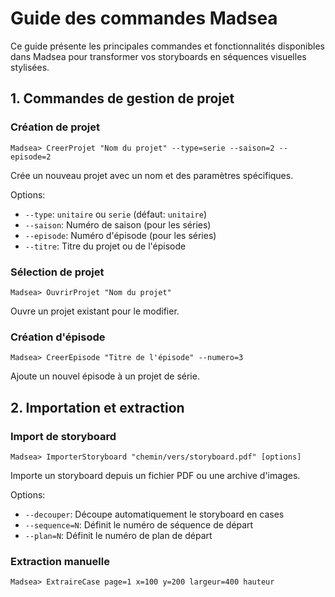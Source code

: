 # Guide des commandes Madsea

Ce guide présente les principales commandes et fonctionnalités disponibles dans Madsea pour transformer vos storyboards en séquences visuelles stylisées.

## 1. Commandes de gestion de projet

### Création de projet
```
Madsea> CreerProjet "Nom du projet" --type=serie --saison=2 --episode=2
```
Crée un nouveau projet avec un nom et des paramètres spécifiques.

Options:
- `--type`: `unitaire` ou `serie` (défaut: `unitaire`)
- `--saison`: Numéro de saison (pour les séries)
- `--episode`: Numéro d'épisode (pour les séries)
- `--titre`: Titre du projet ou de l'épisode

### Sélection de projet
```
Madsea> OuvrirProjet "Nom du projet"
```
Ouvre un projet existant pour le modifier.

### Création d'épisode
```
Madsea> CreerEpisode "Titre de l'épisode" --numero=3
```
Ajoute un nouvel épisode à un projet de série.

## 2. Importation et extraction

### Import de storyboard
```
Madsea> ImporterStoryboard "chemin/vers/storyboard.pdf" [options]
```
Importe un storyboard depuis un fichier PDF ou une archive d'images.

Options:
- `--decouper`: Découpe automatiquement le storyboard en cases
- `--sequence=N`: Définit le numéro de séquence de départ
- `--plan=N`: Définit le numéro de plan de départ

### Extraction manuelle
```
Madsea> ExtraireCase page=1 x=100 y=200 largeur=400 hauteur